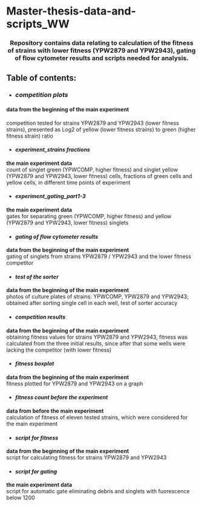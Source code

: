 # Master-thesis-data-and-scripts_WW
### <h3 align="center">Repository contains data relating to calculation of the fitness of strains with lower fitness (YPW2879 and YPW2943), gating of flow cytometer results and scripts needed for analysis.</h3>

## Table of contents:  
* ### **_competition plots_**
#### **data from the beginning of the main experiment**  
competition tested for strains YPW2879 and YPW2943 (lower fitness strains), presented as Log2 of yellow (lower fitness strains) to green (higher fitness strain) ratio
* #### **_experiment_strains fractions_**
 **the main experiment data**  
count of singlet green (YPWCOMP, higher fitness) and singlet yellow (YPW2879 and YPW2943, lower fitness) cells, fractions of green cells and yellow cells, in different time points of experiment  
* #### **_experiment_gating_part1-3_**  
 **the main experiment data**  
gates for separating green (YPWCOMP, higher fitness) and yellow (YPW2879 and YPW2943, lower fitness) singlets
* #### **_gating of flow cytometer results_**
 **data from the beginning of the main experiment**  
 gating of singlets from strains YPW2879 / YPW2943 and the lower fitness competitor
* #### **_test of the sorter_**
 **data from the beginning of the main experiment**  
 photos of culture plates of strains: YPWCOMP, YPW2879 and YPW2943; obtained after sorting single cell in each well, test of sorter accuracy
* #### **_competition results_**
 **data from the beginning of the main experiment**  
 obtaining fitness values for strains YPW2879 and YPW2943, fitness was calculated from the three initial results, since after that some wells were lacking the competitor (with lower fitness)
* #### **_fitness boxplot_**
**data from the beginning of the main experiment**  
fitness plotted for YPW2879 and YPW2943 on a graph  
* #### **_fitness count before the experiment_**
**data from before the main experiment**  
calculation of fitness of eleven tested strains, which were considered for the main experiment  
* #### **_script for fitness_**
**data from the beginning of the main experiment**  
script for calculating fitness for strains YPW2879 and YPW2943  
* #### **_script for gating_**
**the main experiment data**  
script for automatic gate eliminating debris and singlets with fuorescence below 1200
